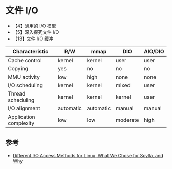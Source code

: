 # 文件 I/O

* 【4】通用的 I/O 模型
* 【5】深入探究文件 I/O
* 【13】文件 I/O 缓冲

| Characteristic         | R/W       | mmap      | DIO      | AIO/DIO |
| ---------------------- | --------- | --------- | -------- | ------- |
| Cache control          | kernel    | kernel    | user     | user    |
| Copying                | yes       | no        | no       | no      |
| MMU activity           | low       | high      | none     | none    |
| I/O scheduling         | kernel    | kernel    | mixed    | user    |
| Thread scheduling      | kernel    | kernel    | kernel   | user    |
| I/O alignment          | automatic | automatic | manual   | manual  |
| Application complexity | low       | low       | moderate | high    |

## 参考

* [Different I/O Access Methods for Linux, What We Chose for Scylla, and Why](https://www.scylladb.com/2017/10/05/io-access-methods-scylla/)
